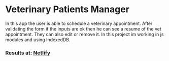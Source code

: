# Veterinary Patients Manager
In this app the user is able to schedule a veterinary appointment.
After validating the form if the inputs are ok then he can see a resume of the vet appointment. They can also
edit or remove it. 
In this project im working in js modules and using IndexedDB.

### Results at: <a href="https://romantic-feynman-54c5e4.netlify.app">Netlify</a>